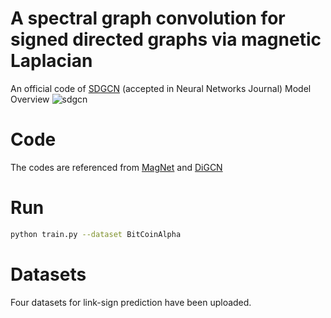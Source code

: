 # A spectral graph convolution for signed directed graphs via magnetic Laplacian  
An official code of [SDGCN](https://www.sciencedirect.com/science/article/pii/S0893608023002502) (accepted in Neural Networks Journal)
Model Overview
![sdgcn](https://github.com/twko05/SDGCN/assets/80378163/974773ae-1398-47e9-913f-1a0adf4c9c17)



# Code
The codes are referenced from [MagNet](https://github.com/matthew-hirn/magnet) and [DiGCN](https://github.com/flyingtango/DiGCN)

# Run
```Bash
python train.py --dataset BitCoinAlpha 
```

# Datasets
Four datasets for link-sign prediction have been uploaded.
